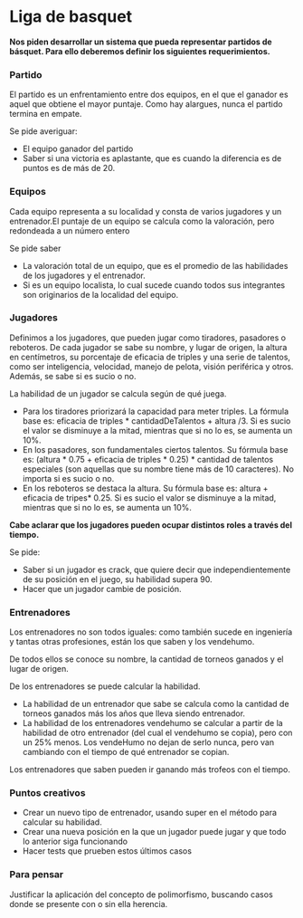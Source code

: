 # Liga de basquet

**Nos piden desarrollar un sistema que pueda representar partidos de básquet. Para ello deberemos definir los siguientes requerimientos.**

### Partido
El partido es un enfrentamiento entre dos equipos, en el que el ganador es aquel que obtiene el mayor puntaje.  Como hay alargues, nunca el partido termina en empate.

Se pide averiguar:
- El equipo ganador del partido
- Saber si una victoria es aplastante, que es cuando la diferencia es de puntos es de más de 20.

### Equipos
Cada equipo representa a su localidad y consta de varios jugadores y un entrenador.El puntaje de un equipo se calcula como la valoración, pero redondeada a un número entero

Se pide saber
- La valoración total de un equipo, que es el promedio de las habilidades de los jugadores y el entrenador.
- Si es un equipo localista, lo cual sucede cuando todos sus integrantes son originarios de la localidad del equipo.

### Jugadores
Definimos a los jugadores, que pueden jugar como tiradores, pasadores o reboteros. De cada jugador se sabe su nombre, y lugar de origen, la altura en centímetros, su porcentaje de eficacia de triples y una serie de talentos, como ser inteligencia, velocidad, manejo de pelota, visión periférica y otros. Además, se sabe si es sucio o no.  

La habilidad de un jugador se calcula según de qué juega.
- Para los tiradores priorizará la capacidad para meter triples. La fórmula base es: eficacia de triples * cantidadDeTalentos + altura /3. Si es sucio el valor se disminuye a la mitad, mientras que si no lo es, se aumenta un 10%.
- En los pasadores, son fundamentales ciertos talentos. Su fórmula base es: (altura * 0.75 + eficacia de triples * 0.25) * cantidad de talentos especiales (son aquellas que su nombre tiene más de 10 caracteres). No importa si es sucio o no.
- En los reboteros se destaca la altura. Su fórmula base es:  altura + eficacia de tripes* 0.25. Si es sucio el valor se disminuye a la mitad, mientras que si no lo es, se aumenta un 10%.

**Cabe aclarar que los jugadores pueden ocupar distintos roles a través del tiempo.**

Se pide:
- Saber si un jugador es crack, que quiere decir que independientemente de su posición en el juego, su habilidad supera 90.
- Hacer que un jugador cambie de posición.

### Entrenadores
Los entrenadores no son todos iguales: como también sucede en ingeniería y tantas otras profesiones, están los que saben y los vendehumo.

De todos ellos se conoce su nombre, la cantidad de torneos ganados y el lugar de origen.

De los entrenadores se puede calcular la habilidad. 
- La habilidad de un entrenador que sabe se calcula como la cantidad de torneos ganados más los años que lleva siendo entrenador.
- La habilidad de los entrenadores vendehumo se calcular a partir de la habilidad de otro entrenador (del cual el vendehumo se copia), pero con un 25% menos. Los vendeHumo no dejan de serlo nunca, pero van cambiando con el tiempo de qué entrenador se copian.

Los entrenadores que saben pueden ir ganando más trofeos con el tiempo.
 
### Puntos creativos
- Crear un nuevo tipo de entrenador, usando super en el método para calcular su habilidad.
- Crear una nueva posición en la que un jugador puede jugar y que todo lo anterior siga funcionando
- Hacer tests que prueben estos últimos casos
 
### Para pensar
Justificar la aplicación del concepto de polimorfismo, buscando casos donde se presente con o sin ella herencia.

